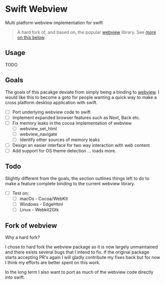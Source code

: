 # Swift Webview

Multi platform webview implementation for swift

> A hard fork of, and based on, the popular [webview](https://github.com/webview/webview) library.
> See [more on this below](#fork).

## Usage

TODO

## Goals

The goals of this pacakge deviate from simply being a binding to [webview](https://github.com/webview/webview).
I would like this to become a goto for people wanting a quick way to make a cross platform desktop application
with swift.

- [ ] Port underlying webview code to swift
- [ ] Implement expanded browser features such as Next, Back etc.
- [ ] Fix memory leaks in the cocoa implementation of webview
  - [ ] webview_set_html
  - [ ] webview_navigate
  - [ ] Identify other sources of memory leaks
- [ ] Design an easier interface for two way interaction with web content
- [ ] Add support for OS theme detection
      ... loads more.

## Todo

Slightly different from the goals, the section outlines things left
to do to make a feature complete binding to the current webview library.

- [ ] Test on:
  - [ ] macOs - Cocoa/WebKit
  - [ ] Windows - EdgeHtml
  - [ ] Linux - Webkit2Gtk

<a id="fork"></a>

## Fork of webview

Why a hard fork?

I chose to hard fork the webview package as it is now largely unmaintained and there exists several bugs that
I intend to fix. If the original package starts accepting PR's again I will gladly contribute my fixes back but for
now I think my efforts are better spent on this work.

In the long term I also want to port as much of the webview code directly into swift.
